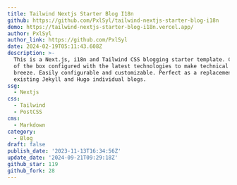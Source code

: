 ```yaml
---
title: Tailwind Nextjs Starter Blog I18n
github: https://github.com/PxlSyl/tailwind-nextjs-starter-blog-i18n
demo: https://tailwind-nextjs-starter-blog-i18n.vercel.app/
author: PxlSyl
author_link: https://github.com/PxlSyl
date: 2024-02-19T05:11:43.608Z
description: >-
  This is a Next.js, i18n and Tailwind CSS blogging starter template. Comes out
  of the box configured with the latest technologies to make technical writing a
  breeze. Easily configurable and customizable. Perfect as a replacement to
  existing Jekyll and Hugo individual blogs.
ssg:
  - Nextjs
css:
  - Tailwind
  - PostCSS
cms:
  - Markdown
category:
  - Blog
draft: false
publish_date: '2023-11-13T16:34:56Z'
update_date: '2024-09-21T09:29:18Z'
github_star: 119
github_fork: 28
---
```

